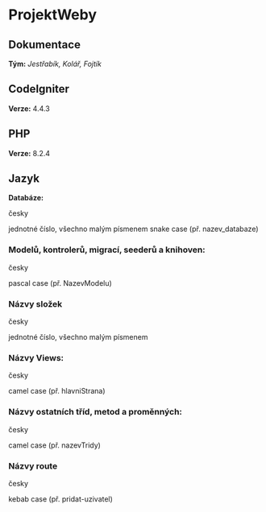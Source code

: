 # ProjektWeby
## Dokumentace
**Tým:** *Jestřabík, Kolář, Fojtík*
## CodeIgniter
**Verze:** 4.4.3
## PHP
**Verze:** 8.2.4
## Jazyk
**Databáze:**

česky

jednotné číslo, všechno malým písmenem
snake case (př. nazev_databaze)
### Modelů, kontrolerů, migrací, seederů a knihoven:
česky

pascal case (př. NazevModelu)
### Názvy složek
česky

jednotné číslo, všechno malým písmenem

### Názvy Views:
česky

camel case (př. hlavniStrana)
### Názvy ostatních tříd, metod a proměnných:
česky

camel case (př. nazevTridy)

### Názvy route
česky

kebab case (př. pridat-uzivatel)

